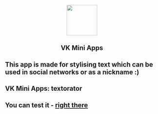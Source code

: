 <div align="center">
  <a href="https://github.com/VKCOM">
    <img width="100" height="100" src="https://avatars3.githubusercontent.com/u/1478241?s=200&v=4">
  </a>
  <br>
  <h2>VK Mini Apps</h2>
</div>

<h2>This app is made for stylising text which can be used in social networks or as a nickname :)</h2>

<h2> VK Mini Apps: textorator </h2>
<h2> You can test it - <a href="https://vk.com/app7186340_80591618"> right there </a></h2>
